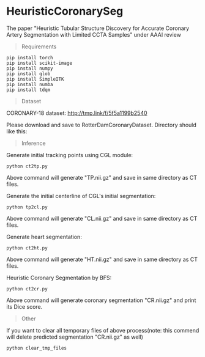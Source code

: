 # HeuristicCoronarySeg
The paper "Heuristic Tubular Structure Discovery for Accurate Coronary Artery Segmentation with Limited CCTA Samples" under AAAI review
> Requirements
>
    pip install torch
    pip install scikit-image
    pip install numpy 
    pip install glob 
    pip install SimpleITK
    pip install numba
    pip install tdqm

> Dataset
> 
CORONARY-18 dataset: http://tmp.link/f/5f5a1199b2540

Please download and save to RotterDamCoronaryDataset.
Directory should like this:

[1]: /imgs/tree.png 

> Inference

Generate initial tracking points using CGL module:
    
    python ct2tp.py  
    
Above command will generate "TP.nii.gz" and save in same directory as CT files.

Generate the initial centerline of CGL's initial segmentation:
    
    python tp2cl.py
    
Above command will generate "CL.nii.gz" and save in same directory as CT files.

Generate heart segmentation:

    python ct2ht.py
Above command will generate "HT.nii.gz" and save in same directory as CT files.

Heuristic Coronary Segmentation by BFS:

    python ct2cr.py 
Above command will generate coronary segmentation "CR.nii.gz" and print its Dice score.

> Other

If you want to clear all temporary files of above process(note: this commend will delete predicted segmentation "CR.nii.gz" as well)
    
    python clear_tmp_files 

